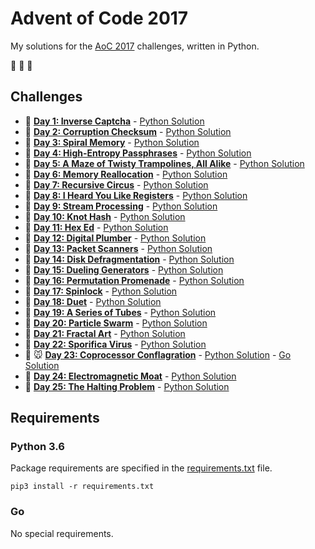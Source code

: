 # Advent of Code 2017

My solutions for the [AoC 2017](http://adventofcode.com/2017) challenges, written in Python.

:christmas_tree: :christmas_tree: :christmas_tree:

## Challenges

- :snake: **[Day 1: Inverse Captcha](http://adventofcode.com/2017/day/1)** - [Python Solution](src/day1.py)
- :snake: **[Day 2: Corruption Checksum](http://adventofcode.com/2017/day/2)** - [Python Solution](src/day2.py)
- :snake: **[Day 3: Spiral Memory](http://adventofcode.com/2017/day/3)** - [Python Solution](src/day3.py)
- :snake: **[Day 4: High-Entropy Passphrases](http://adventofcode.com/2017/day/4)** - [Python Solution](src/day4.py)
- :snake: **[Day 5: A Maze of Twisty Trampolines, All Alike](http://adventofcode.com/2017/day/5)** - [Python Solution](src/day5.py)
- :snake: **[Day 6: Memory Reallocation](http://adventofcode.com/2017/day/6)** - [Python Solution](src/day6.py)
- :snake: **[Day 7: Recursive Circus](http://adventofcode.com/2017/day/7)** - [Python Solution](src/day7.py)
- :snake: **[Day 8: I Heard You Like Registers](http://adventofcode.com/2017/day/8)** - [Python Solution](src/day8.py)
- :snake: **[Day 9: Stream Processing](http://adventofcode.com/2017/day/9)** - [Python Solution](src/day9.py)
- :snake: **[Day 10: Knot Hash](http://adventofcode.com/2017/day/10)** - [Python Solution](src/day10.py)
- :snake: **[Day 11: Hex Ed](http://adventofcode.com/2017/day/11)** - [Python Solution](src/day11.py)
- :snake: **[Day 12: Digital Plumber](http://adventofcode.com/2017/day/12)** - [Python Solution](src/day12.py)
- :snake: **[Day 13: Packet Scanners](http://adventofcode.com/2017/day/13)** - [Python Solution](src/day13.py)
- :snake: **[Day 14: Disk Defragmentation](http://adventofcode.com/2017/day/14)** - [Python Solution](src/day14.py)
- :snake: **[Day 15: Dueling Generators](http://adventofcode.com/2017/day/15)** - [Python Solution](src/day15.py)
- :snake: **[Day 16: Permutation Promenade](http://adventofcode.com/2017/day/16)** - [Python Solution](src/day16.py)
- :snake: **[Day 17: Spinlock](http://adventofcode.com/2017/day/17)** - [Python Solution](src/day17.py)
- :snake: **[Day 18: Duet](http://adventofcode.com/2017/day/18)** - [Python Solution](src/day18.py)
- :snake: **[Day 19: A Series of Tubes](http://adventofcode.com/2017/day/19)** - [Python Solution](src/day19.py)
- :snake: **[Day 20: Particle Swarm](http://adventofcode.com/2017/day/20)** - [Python Solution](src/day20.py)
- :snake: **[Day 21: Fractal Art](http://adventofcode.com/2017/day/21)** - [Python Solution](src/day21.py)
- :snake: **[Day 22: Sporifica Virus](http://adventofcode.com/2017/day/22)** - [Python Solution](src/day22.py)
- :snake: :mouse: **[Day 23: Coprocessor Conflagration](http://adventofcode.com/2017/day/23)** - [Python Solution](src/day23.py) - [Go Solution](src/day23.go)
- :snake: **[Day 24: Electromagnetic Moat](http://adventofcode.com/2017/day/24)** - [Python Solution](src/day24.py)
- :snake: **[Day 25: The Halting Problem](http://adventofcode.com/2017/day/25)** - [Python Solution](src/day25.py)

## Requirements

### Python 3.6

Package requirements are specified in the [requirements.txt](requirements.txt) file.

```
pip3 install -r requirements.txt
```

### Go

No special requirements.
